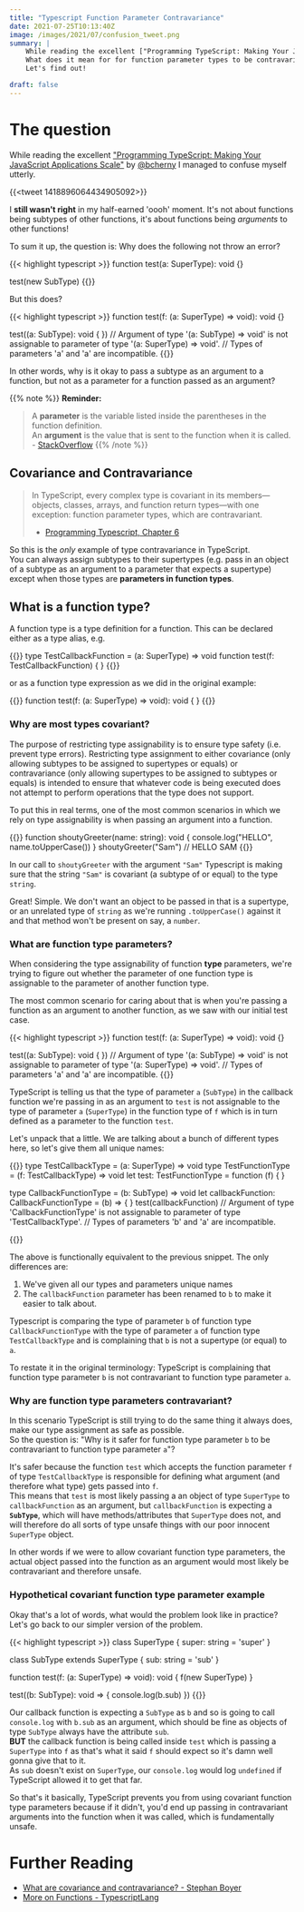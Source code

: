 ```yaml
---
title: "Typescript Function Parameter Contravariance"
date: 2021-07-25T10:13:40Z
image: /images/2021/07/confusion_tweet.png
summary: |
    While reading the excellent ["Programming TypeScript: Making Your JavaScript Applications Scale"](https://www.amazon.co.uk/Programming-TypeScript-Making-JavaScript-Applications/dp/149203765) by [@bcherny](https://twitter.com/bcherny) I managed to confuse myself utterly.  
    What does it mean for for function parameter types to be contravariant in Typescript?  
    Let's find out!

draft: false
---
```


# The question

While reading the excellent ["Programming TypeScript: Making Your JavaScript Applications Scale"](https://www.amazon.co.uk/Programming-TypeScript-Making-JavaScript-Applications/dp/149203765) by [@bcherny](https://twitter.com/bcherny) I managed to confuse myself utterly.

{{<tweet 1418896064434905092>}}

I **still wasn't right** in my half-earned 'oooh' moment. It's not about functions being subtypes of other functions, it's about functions being *arguments* to other functions!


To sum it up, the question is: Why does the following not throw an error?

{{< highlight typescript >}}
function test(a: SuperType): void {}

test(new SubType)
{{</highlight>}}

But this does?

{{< highlight typescript >}}
function test(f: (a: SuperType) => void): void {}

test((a: SubType): void { })
//  Argument of type '(a: SubType) => void' is not assignable to parameter of type '(a: SuperType) => void'.
//    Types of parameters 'a' and 'a' are incompatible.
{{</highlight>}}

In other words, why is it okay to pass a subtype as an argument to a function, but not as a parameter for a function passed as an argument?

{{% note %}}
**Reminder:**
> A **parameter** is the variable listed inside the parentheses in the function definition.  
> An **argument** is the value that is sent to the function when it is called.  
> \- [StackOverflow](https://stackoverflow.com/a/59928588/336783)
{{% /note %}}

## Covariance and Contravariance

> In TypeScript, every complex type is covariant in its members—objects, classes, arrays, and function return types—with one exception: function parameter types, which are contravariant.  
> - [Programming Typescript, Chapter 6](https://www.amazon.co.uk/Programming-TypeScript-Making-JavaScript-Applications/dp/149203765)

So this is the _only_ example of type contravariance in TypeScript.  
You can always assign subtypes to their supertypes (e.g. pass in an object of a subtype as an argument to a parameter that expects a supertype) except when those types are **parameters in function types**.



## What is a function type?

A function type is a type definition for a function. This can be declared either as a type alias, e.g.

{{<highlight typescript>}}
type TestCallbackFunction = (a: SuperType) => void
function test(f: TestCallbackFunction) { }
{{</highlight>}}

or as a function type expression as we did in the original example:

{{<highlight typescript>}}
function test(f: (a: SuperType) => void): void { }
{{</highlight>}}

### Why are most types covariant?

The purpose of restricting type assignability is to ensure type safety (i.e. prevent type errors).
Restricting type assignment to either covariance (only allowing subtypes to be assigned to supertypes or equals) or contravariance (only allowing supertypes to be assigned to subtypes or equals) is intended to ensure that whatever code is being executed does not attempt to perform operations that the type does not support.

To put this in real terms, one of the most common scenarios in which we rely on type assignability is when passing an argument into a function.

{{<highlight typescript>}}
function shoutyGreeter(name: string): void {
    console.log("HELLO", name.toUpperCase())
}
shoutyGreeter("Sam")
// HELLO SAM
{{</highlight>}}

In our call to `shoutyGreeter` with the argument `"Sam"` Typescript is making sure that the string `"Sam"` is covariant (a subtype of or equal) to the type `string`.

Great! Simple. We don't want an object to be passed in that is a supertype, or an unrelated type of `string` as we're running `.toUpperCase()` against it and that method won't be present on say, a `number`.

### What are function type parameters?

When considering the type assignability of function **type** parameters, we're trying to figure out whether the parameter of one function type is assignable to the parameter of another function type.

The most common scenario for caring about that is when you're passing a function as an argument to another function, as we saw with our initial test case.

{{< highlight typescript >}}
function test(f: (a: SuperType) => void): void {}

test((a: SubType): void { })
// Argument of type '(a: SubType) => void' is not assignable to parameter of type '(a: SuperType) => void'.
//   Types of parameters 'a' and 'a' are incompatible.
{{</highlight>}}

TypeScript is telling us that the type of parameter `a` (`SubType`) in the callback function we're passing in as an argument to `test` is not assignable to the type of parameter `a` (`SuperType`) in the function type of `f` which is in turn defined as a parameter to the function `test`.

Let's unpack that a little. We are talking about a bunch of different types here, so let's give them all unique names:

{{<highlight typescript>}}
type TestCallbackType = (a: SuperType) => void
type TestFunctionType = (f: TestCallbackType) => void
let test: TestFunctionType = function (f) { }

type CallbackFunctionType = (b: SubType) => void
let callbackFunction: CallbackFunctionType = (b) => { }
test(callbackFunction)
//  Argument of type 'CallbackFunctionType' is not assignable to parameter of type 'TestCallbackType'.
//    Types of parameters 'b' and 'a' are incompatible.

{{</highlight>}}

The above is functionally equivalent to the previous snippet. 
The only differences are:

1. We've given all our types and parameters unique names
3. The `callbackFunction` parameter has been renamed to `b` to make it easier to talk about.

Typescript is comparing the type of parameter `b` of function type `CallbackFunctionType` with the type of parameter `a` of function type `TestCallbackType` and is complaining that `b` is not a supertype (or equal) to `a`. 

To restate it in the original terminology: TypeScript is complaining that function type parameter `b` is not contravariant to function type parameter `a`.

### Why are function type parameters contravariant?

In this scenario TypeScript is still trying to do the same thing it always does, make our type assignment as safe as possible.  
So the question is: "Why is it safer for function type parameter `b` to be contravariant to function type parameter `a`"?

It's safer because the function `test` which accepts the function parameter `f` of type `TestCallbackType` is responsible for defining what argument (and therefore what type) gets passed into `f`.  
This means that `test` is most likely passing a an object of type `SuperType` to `callbackFunction` as an argument, but `callbackFunction` is expecting a **`SubType`**, which will have methods/attributes that `SuperType` does not, and will therefore do all sorts of type unsafe things with our poor innocent `SuperType` object. 

In other words if we were to allow covariant function type parameters, the actual object passed into the function as an argument would most likely be contravariant and therefore unsafe.

### Hypothetical covariant function type parameter example

Okay that's a lot of words, what would the problem look like in practice?  
Let's go back to our simpler version of the problem.

{{< highlight typescript >}}
class SuperType {
    super: string = 'super'
}

class SubType extends SuperType {
    sub: string = 'sub'
}


function test(f: (a: SuperType) => void): void {
    f(new SuperType)
}

test((b: SubType): void => {
    console.log(b.sub)
 })
{{</highlight>}}

Our callback function is expecting a `SubType` as `b` and so is going to call `console.log` with `b.sub` as an argument, which should be fine as objects of type `SubType` always have the attribute `sub`.  
**BUT** the callback function is being called inside `test` which is passing a `SuperType` into `f` as that's what it said `f` should expect so it's damn well gonna give that to it.  
As `sub` doesn't exist on `SuperType`, our `console.log` would log `undefined` if TypeScript allowed it to get that far.

So that's it basically, TypeScript prevents you from using covariant function type parameters because if it didn't, you'd end up passing in contravariant arguments into the function when it was called, which is fundamentally unsafe.

# Further Reading

* [What are covariance and contravariance? - Stephan Boyer](https://www.stephanboyer.com/post/132/what-are-covariance-and-contravariance)
* [More on Functions - TypescriptLang](https://www.typescriptlang.org/docs/handbook/2/functions.html)
